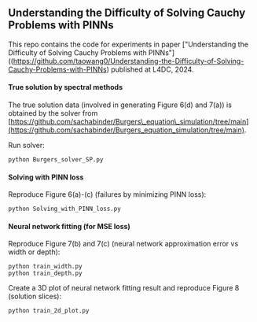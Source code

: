 ## Understanding the Difficulty of Solving Cauchy Problems with PINNs 

This repo contains the code for experiments in paper ["Understanding the Difficulty of Solving Cauchy Problems with PINNs"]((https://github.com/taowang0/Understanding-the-Difficulty-of-Solving-Cauchy-Problems-with-PINNs) published at L4DC, 2024.

#### True solution by spectral methods

The true solution data (involved in generating Figure 6(d) and 7(a)) is obtained by the solver from 
[https://github.com/sachabinder/Burgers\_equation\_simulation/tree/main](https://github.com/sachabinder/Burgers_equation_simulation/tree/main).

Run solver:

```
python Burgers_solver_SP.py
```


#### Solving with PINN loss

Reproduce Figure 6(a)-(c) (failures by minimizing PINN loss):

```
python Solving_with_PINN_loss.py
```

#### Neural network fitting (for MSE loss)

Reproduce Figure 7(b) and 7(c) (neural network approximation error vs width or depth):

```
python train_width.py
python train_depth.py
```

Create a 3D plot of neural network fitting result and reproduce Figure 8 (solution slices):

```
python train_2d_plot.py
```
